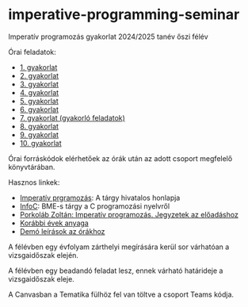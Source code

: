 # imperative-programming-seminar

Imperatív programozás gyakorlat 2024/2025 tanév őszi félév

Órai feladatok:

* [1. gyakorlat](exercises/gyak01.md)
* [2. gyakorlat](exercises/gyak02.md)
* [3. gyakorlat](exercises/gyak03.md)
* [4. gyakorlat](exercises/gyak04.md)
* [5. gyakorlat](exercises/gyak05.md)
* [6. gyakorlat](exercises/gyak06.md)
* [7. gyakorlat (gyakorló feladatok)](exercises/gyak07.md)
* [8. gyakorlat](exercises/gyak08.md)
* [9. gyakorlat](exercises/gyak09.md)
* [10. gyakorlat](exercises/gyak10.md)


Órai forráskódok elérhetőek az órák után az adott csoport megfelelő könyvtárában.

Hasznos linkek:
* [Imperatív prgramozás](http://kto.web.elte.hu/hu/oktatas/imp/): A tárgy hivatalos honlapja
* [InfoC](https://infoc.eet.bme.hu/): BME-s tárgy a C programozási nyelvről
* [Porkoláb Zoltán: Imperatív programozás. Jegyzetek az előadáshoz](http://gsd.web.elte.hu/imper/)
* [Korábbi évek anyaga](./arch/)
* [Demó leírások az órákhoz](./exercises/demos.md)

A félévben egy évfolyam zárthelyi megírására kerül sor várhatóan a vizsgaidőszak elején.

A félévben egy beadandó feladat lesz, ennek várható határideje a vizsgaidőszak eleje.

A Canvasban a Tematika fülhöz fel van töltve a csoport Teams kódja.

